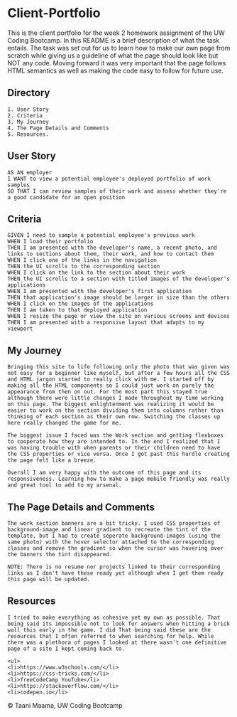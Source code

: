 # Client-Portfolio
This is the client portfolio for the week 2 homework assignment of the UW Coding Bootcamp. In this README is a brief description of what the task entails. The task was set out for us to learn how to make our own page from scratch while giving us a guideline of what the page should look like but NOT any code. Moving forward it was very important that the page follows HTML semantics as well as making the code easy to follow for future use.

## Directory
    1. User Story
    2. Criteria
    3. My Journey
    4. The Page Details and Comments
    5. Resources.

## User Story
```
AS AN employer
I WANT to view a potential employee's deployed portfolio of work samples
SO THAT I can review samples of their work and assess whether they're a good candidate for an open position
```

## Criteria
```
GIVEN I need to sample a potential employee's previous work
WHEN I load their portfolio
THEN I am presented with the developer's name, a recent photo, and links to sections about them, their work, and how to contact them
WHEN I click one of the links in the navigation
THEN the UI scrolls to the corresponding section
WHEN I click on the link to the section about their work
THEN the UI scrolls to a section with titled images of the developer's applications
WHEN I am presented with the developer's first application
THEN that application's image should be larger in size than the others
WHEN I click on the images of the applications
THEN I am taken to that deployed application
WHEN I resize the page or view the site on various screens and devices
THEN I am presented with a responsive layout that adapts to my viewport
```

## My Journey

    Bringing this site to life following only the photo that was given was not easy for a beginner like myself, but after a few hours all the CSS and HTML jargon started to really click with me. I started off by making all the HTML components so I could just work on purely the appearance from then on out. For the most part this stayed true although there were little changes I made throughout my time working on this page. The biggest enlightenment was realizing it would be easier to work on the section dividing them into columns rather than thinking of each section as their own row. Switching the classes up here really changed the game for me.

    The biggest issue I faced was the Work section and getting flexboxes to cooperate how they are intended to. In the end I realized that I was having trouble with when parents or their children need to have the CSS properties or vice versa. Once I got past this hurdle creating the page felt like a breeze.

    Overall I am very happy with the outcome of this page and its responsiveness. Learning how to make a page mobile friendly was really and great tool to add to my arsenal.

## The Page Details and Comments
    
    The work section banners are a bit tricky. I used CSS properties of background-image and linear gradient to recreate the tint of the template, but I had to create seperate background-images (using the same photo) with the hover selector attached to the corresponding classes and remove the gradient so when the cursor was hovering over the banners the tint disappeared.

    NOTE: There is no resume nor projects linked to their corresponding links as I don't have these ready yet although when I get them ready this page will be updated.

## Resources

    I tried to make everything as cohesive yet my own as possible. That being said its impossible not to look for answers when hitting a brick wall this early in the game. I did That being said these are the resources that I often referred to when searching for help. While there was a plethora of pages I looked at there wasn't one definitive page of a site I kept coming back to. 

    <ul>
    <li>https://www.w3schools.com/</li>
    <li>https://css-tricks.com/</li>
    <li>freeCodeCamp YouTube</li>
    <li>https://stackoverflow.com/</li>
    <li>codepen.io</li>

&copy; Taani Maama, UW Coding Bootcamp

